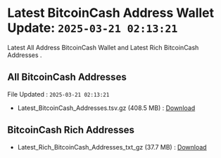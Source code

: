 # Latest BitcoinCash Address Wallet Update: `2025-03-21 02:13:21`

Latest All Address BitcoinCash Wallet and Latest Rich BitcoinCash Addresses .

## All BitcoinCash Addresses

File Updated : `2025-03-21 02:13:21`

- Latest_BitcoinCash_Addresses.tsv.gz (408.5 MB) : [Download](https://github.com/Pymmdrza/Rich-Address-Wallet/releases/tag/BitcoinCash)

## BitcoinCash Rich Addresses

- Latest_Rich_BitcoinCash_Addresses_txt_gz (37.7 MB) : [Download](https://github.com/Pymmdrza/Rich-Address-Wallet/releases/tag/BitcoinCash)
